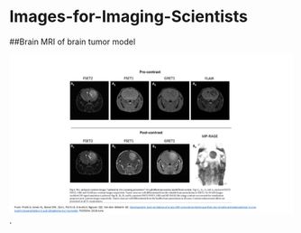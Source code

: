 # Images-for-Imaging-Scientists


##Brain MRI of brain tumor model 


![hello](images/MRIbrain.png).
